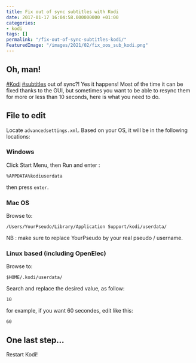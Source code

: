 ```yaml
---
title: Fix out of sync subtitles with Kodi
date: 2017-01-17 16:04:58.000000000 +01:00
categories:
- kodi
tags: []
permalink: "/fix-out-of-sync-subtitles-kodi/"
FeaturedImage: "/images/2021/02/fix_oos_sub_kodi.png"
---
```

## Oh, man!

[#Kodi](https://www.masoopy.com/tag/kodi/) [#subtitles](https://www.masoopy.com/tag/subtitles/) out of sync?! Yes it happens! Most of the time it can be fixed thanks to the GUI, but sometimes you want to be able to resync them for more or less than 10 seconds, here is what you need to do.

## File to edit

Locate `advancedsettings.xml`. Based on your OS, it will be in the following locations:

### Windows

Click Start Menu, then Run and enter :

```text
%APPDATA%kodiuserdata
```

then press `enter`.

### Mac OS

Browse to:

```text
/Users/YourPseudo/Library/Application Support/kodi/userdata/
```

NB : make sure to replace YourPseudo by your real pseudo / username.

### Linux based (including OpenElec)

Browse to:

```text
$HOME/.kodi/userdata/
```

Search and replace the desired value, as follow:

`10`

for example, if you want 60 secondes, edit like this:

`60`

## One last step...

Restart Kodi!
